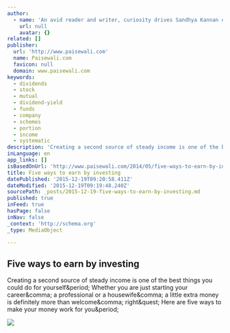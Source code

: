 ```yaml
---
author:
  - name: 'An avid reader and writer, curiosity drives Sandhya Kannan on a constant search for knowledge, wisdom, intelligence, and new perspectives on all things under the sun.'
    url: null
    avatar: {}
related: []
publisher:
  url: 'http://www.paisewali.com'
  name: Paisewali.com
  favicon: null
  domain: www.paisewali.com
keywords:
  - dividends
  - stock
  - mutual
  - dividend-yield
  - funds
  - company
  - schemes
  - portion
  - income
  - systematic
description: 'Creating a second source of steady income is one of the best things you could do for yourself. Whether you are just starting your career, a professional or a housewife, a little extra money is definitely more than welcome, right? Here are five ways to make your money work for you.'
inLanguage: en
app_links: []
isBasedOnUrl: 'http://www.paisewali.com/2014/05/five-ways-to-earn-by-investing/'
title: Five ways to earn by investing
datePublished: '2015-12-19T09:20:58.411Z'
dateModified: '2015-12-19T09:19:48.240Z'
sourcePath: _posts/2015-12-19-five-ways-to-earn-by-investing.md
published: true
inFeed: true
hasPage: false
inNav: false
_context: 'http://schema.org'
_type: MediaObject

---
```

<article style=""><h1>Five ways to earn by investing</h1><p>Creating a second source of steady income is one of the best things you could do for yourself&amp;period; Whether you are just starting your career&amp;comma; a professional or a housewife&amp;comma; a little extra money is definitely more than welcome&amp;comma; right&amp;quest; Here are five ways to make your money work for you&amp;period;</p><img src="http://www.paisewali.com/test/wp-content/uploads/2014/05/7410351752_9d312094c0_o.jpg" /></article>